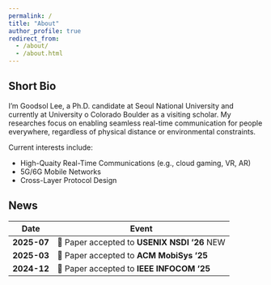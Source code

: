 ```yaml
---
permalink: /
title: "About"
author_profile: true
redirect_from: 
  - /about/
  - /about.html
---
```


## Short Bio

I’m Goodsol Lee, a Ph.D. candidate at Seoul National University and currently at University o Colorado Boulder as a visiting scholar.
My researches focus on enabling seamless real-time communication for people everywhere, regardless of physical distance or environmental constraints.

Current interests include:
- High-Quaity Real-Time Communications (e.g., cloud gaming, VR, AR)  
- 5G/6G Mobile Networks   
- Cross-Layer Protocol Design

## News

| Date | Event |
|------|-------|
| **2025-07** | 📄 Paper accepted to **USENIX NSDI ’26** <span class="label label--success">NEW</span> |
| **2025-03** | 📄 Paper accepted to **ACM MobiSys ’25** |
| **2024-12** | 📄 Paper accepted to **IEEE INFOCOM ’25** |

